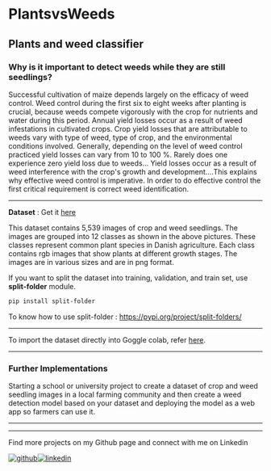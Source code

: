 # PlantsvsWeeds
Plants and weed classifier
-------------------------------------------------------------------------------------------------------------------------------------------
### Why is it important to detect weeds while they are still seedlings?

Successful cultivation of maize depends largely on the efficacy of weed control. Weed control during the first six to eight weeks after 
planting is crucial, because weeds compete vigorously with the crop for nutrients and water during this period. Annual yield losses occur 
as a result of weed infestations in cultivated crops. Crop yield losses that are attributable to weeds vary with type of weed, type of 
crop, and the environmental conditions involved. Generally, depending on the level of weed control practiced yield losses can vary from 
10 to 100 %. Rarely does one experience zero yield loss due to weeds... Yield losses occur as a result of weed interference with the 
crop's growth and development....This explains why effective weed control is imperative. In order to do effective control the first 
critical requirement is correct weed identification.

-------------------------------------------------------------------------------------------------------------------------------------------

**Dataset** : Get it [here](https://www.kaggle.com/vbookshelf/v2-plant-seedlings-dataset)

This dataset contains 5,539 images of crop and weed seedlings. The images are grouped into 12 classes as shown in the above pictures. 
These classes represent common plant species in Danish agriculture. Each class contains rgb images that show plants at different growth 
stages. The images are in various sizes and are in png format.

If you want to split the dataset into training, validation, and train set, use **split-folder** module.

```diff
pip install split-folder
```
To know how to use split-folder : https://pypi.org/project/split-folders/

----------------------------------------------------------------------------------------------------------------------------------------

To import the dataset directly into Goggle colab, refer [here](https://medium.com/analytics-vidhya/how-to-fetch-kaggle-datasets-into-google-colab-ea682569851a).

----------------------------------------------------------------------------------------------------------------------------------------

### Further Implementations

Starting a school or university project to create a dataset of crop and weed seedling images in a local farming community and then create a weed detection model based on your dataset and deploying the model as a web app so farmers can use it.

----------------------------------------------------------------------------------------------------------------------------------------

----------------------------------------------------------------------------------------------------------------------------------------

Find more projects on my Github page and connect with me on Linkedin

[![github](https://cloud.githubusercontent.com/assets/17016297/18839843/0e06a67a-83d2-11e6-993a-b35a182500e0.png)][1][![linkedin](https://cloud.githubusercontent.com/assets/17016297/18839848/0fc7e74e-83d2-11e6-8c6a-277fc9d6e067.png)][3]

[3]: https://github.com/KKhushhalR2405
[1]: www.linkedin.com/in/khushhalreddy
